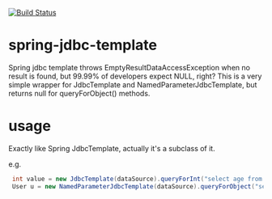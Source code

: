 [![Build Status](https://travis-ci.org/DanielYWoo/spring-jdbc-template.svg?branch=master)](https://travis-ci.org/DanielYWoo/spring-jdbc-template)

# spring-jdbc-template
Spring jdbc template throws EmptyResultDataAccessException when no result is found,
but 99.99% of developers expect NULL, right? This is a very simple wrapper for
JdbcTemplate and NamedParameterJdbcTemplate, but returns null for queryForObject() methods.

# usage
Exactly like Spring JdbcTemplate, actually it's a subclass of it.

e.g.
```java
 int value = new JdbcTemplate(dataSource).queryForInt("select age from user where id=?", id);
 User u = new NamedParameterJdbcTemplate(dataSource).queryForObject("select * from user where id=:id", params, rowMapper);
```
